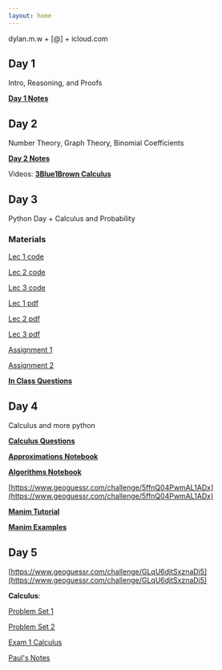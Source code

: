 ```yaml
---
layout: home
---
```


dylan.m.w + [@] + icloud.com

## Day 1
Intro, Reasoning, and Proofs

[**Day 1 Notes**](static_files/materials/Proofs1.pdf)

## Day 2
Number Theory, Graph Theory, Binomial Coefficients

[**Day 2 Notes**](static_files/materials/Day%202.pdf)

Videos:
[**3Blue1Brown Calculus**](https://www.youtube.com/watch?v=WUvTyaaNkzM&list=PL0-GT3co4r2wlh6UHTUeQsrf3mlS2lk6x)

## Day 3
Python Day + Calculus and Probability

### Materials
[Lec 1 code](static_files/materials/lec1.py)

[Lec 2 code](static_files/materials/lec2.py)

[Lec 3 code](static_files/materials/lec3.py)

[Lec 1 pdf](static_files/materials/lec3.pdf)

[Lec 2 pdf](static_files/materials/Lec2.pdf)

[Lec 3 pdf](static_files/materials/lec3.pdf)

[Assignment 1](static_files/materials/ps0.pdf)

[Assignment 2](static_files/materials/ps1.pdf)



[**In Class Questions**](/oxford-royale-math-24/python_questions/)

## Day 4
Calculus and more python

[**Calculus Questions**](/oxford-royale-math-24/calculus_questions/)

[**Approximations Notebook**](/static_files/materials/approximations.ipynb)

[**Algorithms Notebook**](/static_files/materials/root3.ipynb)

[https://www.geoguessr.com/challenge/5ffnQ04PwmAL1ADx](https://www.geoguessr.com/challenge/5ffnQ04PwmAL1ADx)

[**Manim Tutorial**](https://github.com/ManimCommunity/jupyter_examples)

[**Manim Examples**](https://docs.manim.community/en/stable/examples.html)

## Day 5
[https://www.geoguessr.com/challenge/GLqU6djtSxznaDi5](https://www.geoguessr.com/challenge/GLqU6djtSxznaDi5)

**Calculus**:

[Problem Set 1](static_files/materials/pset1calculus.pdf)

[Problem Set 2](static_files/materials/pset2calculus.pdf)

[Exam 1 Calculus](static_files/materials/exam1calculus.pdf)

[Paul's Notes](https://tutorial.math.lamar.edu)